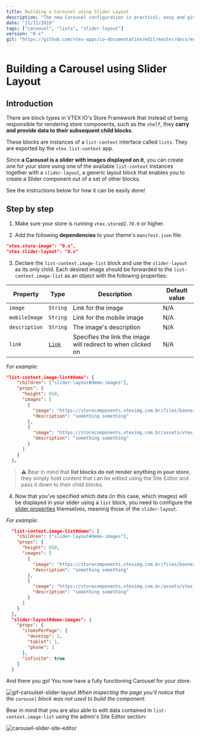 ```yaml
---
title: Building a Carousel using Slider Layout
description: "The new Carousel configuration is practical, easy and gives the component a lot of flexibility. Learn how to replace the old block using the Slider Layout and lists."
date: "11/11/2019"
tags: ["carousel", "lists", "slider-layout"]
version: "0.x"
git: "https://github.com/vtex-apps/io-documentation/edit/master/docs/en/Recipes/templates/building-a-carousel-using-slider-layout.md"
---
```


# Building a Carousel using Slider Layout

## Introduction

There are block types in VTEX IO's Store Framework that instead of being responsible for rendering store components, such as the `shelf`, they **carry and provide data to their subsequent child blocks**.

These blocks are instances of a `list-context` interface called `lists`. They are exported by the `vtex.list-context` app.

Since **a Carousel is a slider with images displayed on it**, you can create one for your store using one of the available `list-context` instances together with a `slider-layout`, a generic layout block that enables you to create a Slider component out of a set of other blocks. 

See the instructions below for how it can be easily done!

## Step by step

1. Make sure your store is running `vtex.store@2.70.0` or higher.

2. Add the following **dependencies** to your theme's `manifest.json` file:

```json
"vtex.store-image": "0.x",
"vtex.slider-layout": "0.x"
```

3. Declare the `list-context.image-list` block and use the `slider-layout` as its only child. Each desired image should be forwarded to the `list-context.image-list` as an object with the following properties:

| Property      | Type                                                                                                                                | Description                                                | Default value |
| ------------- | ----------------------------------------------------------------------------------------------------------------------------------- | ---------------------------------------------------------- | ------------- |
| `image`       | `String`                                                                                                                            | Link for the image                                         | N/A           |
| `mobileImage` | `String`                                                                                                                            | Link for the mobile image                                  | N/A           |
| `description` | `String`                                                                                                                            | The image's description                                    | N/A           |
| `link`        | [`Link`](https://github.com/vtex-apps/native-types/blob/f63aeeb8f6e62f4a9aaec052a8be34973be7389b/pages/contentSchemas.json#L52-L74) | Specifies the link the image will redirect to when clicked on | N/A           |

_For example:_

```json
"list-context.image-list#demo": {
    "children": ["slider-layout#demo-images"],
    "props": {
      "height": 650,
      "images": [
        {
          "image": "https://storecomponents.vteximg.com.br/files/banner-infocard2.png",
          "description": "something something"
        },
        {
          "image": "https://storecomponents.vteximg.com.br/assets/vtex.file-manager-graphql/images/Group%207%20(1)%20(1)%20(1)%20(1)%20(1)___c6b3ed853fb16a08b265753b50e0c57a.png",
          "description": "something something"
        }
      ]
    }
  },
```

>⚠️ Bear in mind that <strong>list blocks do not render anything in your store</strong>, they simply hold content that can be edited using the Site Editor and pass it down to their child blocks.

4. Now that you've specified which data (in this case, which images) will be displayed in your slider using a `list` block, you need to configure the [slider properties](https://developers.vtex.com/vtex-developer-docs/docs/vtex-slider-layout) themselves, meaning those of the `slider-layout`. 

_For example:_

```json
  "list-context.image-list#demo": {
    "children": ["slider-layout#demo-images"],
    "props": {
      "height": 650,
      "images": [
        {
          "image": "https://storecomponents.vteximg.com.br/files/banner-infocard2.png",
          "description": "something something"
        },
        {
          "image": "https://storecomponents.vteximg.com.br/assets/vtex.file-manager-graphql/images/Group%207%20(1)%20(1)%20(1)%20(1)%20(1)___c6b3ed853fb16a08b265753b50e0c57a.png",
          "description": "something something"
        }
      ]
    }
  },
  "slider-layout#demo-images": {
    "props": {
      "itemsPerPage": {
        "desktop": 1,
        "tablet": 1,
        "phone": 1
      },
      "infinite": true
    }
  }
```

And there you go! You now have a fully functioning Carousel for your store. 

![gif-caroulsel-slider-layout](https://user-images.githubusercontent.com/52087100/68598106-ea34b500-047c-11ea-8f69-0b05cf81e6a1.gif)
_When inspecting the page you’ll notice that the `carousel` block was not used to build the component._ 

Bear in mind that you are also able to edit data contained in `list-context.image-list` using the admin's Site Editor section: 

![carousel-slider-site-editor](https://user-images.githubusercontent.com/52087100/68598836-4815cc80-047e-11ea-80e8-28e0070d2f1d.png)
